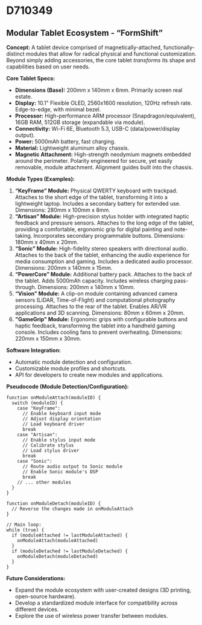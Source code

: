 # D710349

## Modular Tablet Ecosystem - “FormShift”

**Concept:** A tablet device comprised of magnetically-attached, functionally-distinct modules that allow for radical physical and functional customization. Beyond simply adding accessories, the core tablet *transforms* its shape and capabilities based on user needs.

**Core Tablet Specs:**

*   **Dimensions (Base):** 200mm x 140mm x 6mm. Primarily screen real estate.
*   **Display:** 10.1" Flexible OLED, 2560x1600 resolution, 120Hz refresh rate.  Edge-to-edge, with minimal bezel.
*   **Processor:**  High-performance ARM processor (Snapdragon/equivalent), 16GB RAM, 512GB storage (expandable via module).
*   **Connectivity:** Wi-Fi 6E, Bluetooth 5.3, USB-C (data/power/display output).
*   **Power:** 5000mAh battery, fast charging.
*   **Material:** Lightweight aluminum alloy chassis.
*   **Magnetic Attachment:** High-strength neodymium magnets embedded around the perimeter.  Polarity engineered for secure, yet easily removable, module attachment.  Alignment guides built into the chassis.

**Module Types (Examples):**

1.  **“KeyFrame” Module:** Physical QWERTY keyboard with trackpad. Attaches to the short edge of the tablet, transforming it into a lightweight laptop. Includes a secondary battery for extended use.  Dimensions: 280mm x 100mm x 8mm.
2.  **“Artisan” Module:** High-precision stylus holder with integrated haptic feedback and pressure sensors.  Attaches to the long edge of the tablet, providing a comfortable, ergonomic grip for digital painting and note-taking. Incorporates secondary programmable buttons. Dimensions: 180mm x 40mm x 20mm.
3.  **“Sonic” Module:** High-fidelity stereo speakers with directional audio.  Attaches to the back of the tablet, enhancing the audio experience for media consumption and gaming.  Includes a dedicated audio processor. Dimensions: 200mm x 140mm x 15mm.
4.  **“PowerCore” Module:**  Additional battery pack.  Attaches to the back of the tablet. Adds 5000mAh capacity. Includes wireless charging pass-through. Dimensions: 200mm x 140mm x 10mm.
5.  **“Vision” Module:**  A clip-on module containing advanced camera sensors (LiDAR, Time-of-Flight) and computational photography processing.  Attaches to the rear of the tablet. Enables AR/VR applications and 3D scanning. Dimensions: 80mm x 60mm x 20mm.
6.  **"GameGrip" Module:** Ergonomic grips with configurable buttons and haptic feedback, transforming the tablet into a handheld gaming console. Includes cooling fans to prevent overheating. Dimensions: 220mm x 150mm x 30mm.

**Software Integration:**

*   Automatic module detection and configuration.
*   Customizable module profiles and shortcuts.
*   API for developers to create new modules and applications.

**Pseudocode (Module Detection/Configuration):**

```
function onModuleAttach(moduleID) {
  switch (moduleID) {
    case "KeyFrame":
      // Enable keyboard input mode
      // Adjust display orientation
      // Load keyboard driver
      break
    case "Artisan":
      // Enable stylus input mode
      // Calibrate stylus
      // Load stylus driver
      break
    case "Sonic":
      // Route audio output to Sonic module
      // Enable Sonic module's DSP
      break
    // ... other modules
  }
}

function onModuleDetach(moduleID) {
  // Reverse the changes made in onModuleAttach
}

// Main loop:
while (true) {
  if (moduleAttached != lastModuleAttached) {
    onModuleAttach(moduleAttached)
  }
  if (moduleDetached != lastModuleDetached) {
    onModuleDetach(moduleDetached)
  }
}
```

**Future Considerations:**

*   Expand the module ecosystem with user-created designs (3D printing, open-source hardware).
*   Develop a standardized module interface for compatibility across different devices.
*   Explore the use of wireless power transfer between modules.